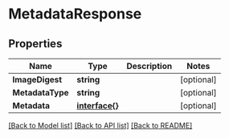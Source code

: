 # MetadataResponse

## Properties

Name | Type | Description | Notes
------------ | ------------- | ------------- | -------------
**ImageDigest** | **string** |  | [optional] 
**MetadataType** | **string** |  | [optional] 
**Metadata** | [**interface{}**](.md) |  | [optional] 

[[Back to Model list]](../README.md#documentation-for-models) [[Back to API list]](../README.md#documentation-for-api-endpoints) [[Back to README]](../README.md)


